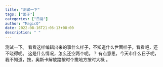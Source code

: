 ```yaml
---
title: "测试一下"
tags: ["面子"]
categories: ["日常"]
author: "MagicQ"
date: 2022-08-16T21:06:13+08:00
description: " "
---
```


测试一下。
看看这样编辑出来的事什么样子，不知道什么世面样子，看看吧，还不晓得呢。
这是什么情况，怎么还空两个呢。？
有点意思，今天市什么日子呢，我不知道，按，奥斯卡解放路按时个撒地方按时大概 。
